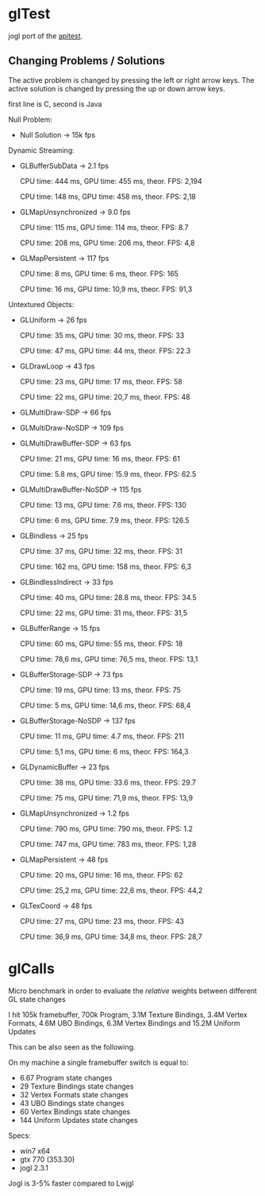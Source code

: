 # glTest

jogl port of the [apitest](https://github.com/nvMcJohn/apitest).

## Changing Problems / Solutions

The active problem is changed by pressing the left or right arrow keys.
The active solution is changed by pressing the up or down arrow keys.

first line is C, second is Java

Null Problem:

* Null Solution -> 15k fps

Dynamic Streaming:

* GLBufferSubData -> 2.1 fps

	CPU time: 444 ms, GPU time: 455 ms, theor. FPS: 2,194
	
	CPU time: 148 ms, GPU time: 458 ms, theor. FPS: 2,18
* GLMapUnsynchronized -> 9.0 fps

	CPU time: 115 ms, GPU time: 114 ms, theor. FPS: 8.7
	
	CPU time: 208 ms, GPU time: 206 ms, theor. FPS: 4,8
* GLMapPersistent -> 117 fps

	CPU time: 8 ms, GPU time: 6 ms, theor. FPS: 165
	
	CPU time: 16 ms, GPU time: 10,9 ms, theor. FPS: 91,3

Untextured Objects:

* GLUniform -> 26 fps

	CPU time: 35 ms, GPU time: 30 ms, theor. FPS: 33
	
	CPU time: 47 ms, GPU time: 44 ms, theor. FPS: 22.3
* GLDrawLoop -> 43 fps
	
	CPU time: 23 ms, GPU time: 17 ms, theor. FPS: 58
	
	CPU time: 22 ms, GPU time: 20,7 ms, theor. FPS: 48
* GLMultiDraw-SDP -> 66 fps

* GLMultiDraw-NoSDP -> 109 fps

* GLMultiDrawBuffer-SDP -> 63 fps
	
	CPU time: 21 ms, GPU time: 16 ms, theor. FPS: 61
	
	CPU time: 5.8 ms, GPU time: 15.9 ms, theor. FPS: 62.5
* GLMultiDrawBuffer-NoSDP -> 115 fps
	
	CPU time: 13 ms, GPU time: 7.6 ms, theor. FPS: 130
	
	CPU time: 6 ms, GPU time: 7.9 ms, theor. FPS: 126.5
* GLBindless -> 25 fps
	
	CPU time: 37 ms, GPU time: 32 ms, theor. FPS: 31
	
	CPU time: 162 ms, GPU time: 158 ms, theor. FPS: 6,3
* GLBindlessIndirect -> 33 fps
	
	CPU time: 40 ms, GPU time: 28.8 ms, theor. FPS: 34.5
	
	CPU time: 22 ms, GPU time: 31 ms, theor. FPS: 31,5
* GLBufferRange -> 15 fps
	
	CPU time: 60 ms, GPU time: 55 ms, theor. FPS: 18
	
	CPU time: 78,6 ms, GPU time: 76,5 ms, theor. FPS: 13,1
* GLBufferStorage-SDP -> 73 fps
	
	CPU time: 19 ms, GPU time: 13 ms, theor. FPS: 75
	
	CPU time: 5 ms, GPU time: 14,6 ms, theor. FPS: 68,4
* GLBufferStorage-NoSDP -> 137 fps
	
	CPU time: 11 ms, GPU time: 4.7 ms, theor. FPS: 211
	
	CPU time: 5,1 ms, GPU time: 6 ms, theor. FPS: 164,3
* GLDynamicBuffer -> 23 fps
	
	CPU time: 38 ms, GPU time: 33.6 ms, theor. FPS: 29.7
	
	CPU time: 75 ms, GPU time: 71,9 ms, theor. FPS: 13,9
* GLMapUnsynchronized -> 1.2 fps
	
	CPU time: 790 ms, GPU time: 790 ms, theor. FPS: 1.2
	
	CPU time: 747 ms, GPU time: 783 ms, theor. FPS: 1,28
* GLMapPersistent -> 48 fps
	
	CPU time: 20 ms, GPU time: 16 ms, theor. FPS: 62
	
	CPU time: 25,2 ms, GPU time: 22,6 ms, theor. FPS: 44,2
* GLTexCoord -> 48 fps
	
	CPU time: 27 ms, GPU time: 23 ms, theor. FPS: 43
	
	CPU time: 36,9 ms, GPU time: 34,8 ms, theor. FPS: 28,7

# glCalls

Micro benchmark in order to evaluate the *relative* weights between different GL state changes

I hit 105k framebuffer, 700k Program, 3.1M Texture Bindings, 3.4M Vertex Formats, 4.6M UBO Bindings, 6.3M Vertex Bindings and 15.2M Uniform Updates 

This can be also seen as the following.

On my machine a single framebuffer switch is equal to:

- 6.67 Program state changes
- 29 Texture Bindings state changes
- 32 Vertex Formats state changes
- 43 UBO Bindings state changes
- 60 Vertex Bindings state changes
- 144 Uniform Updates state changes

Specs:

- win7 x64
- gtx 770 (353.30)
- jogl 2.3.1


Jogl is 3-5% faster compared to Lwjgl
